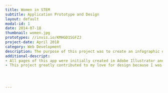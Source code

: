 ```yaml
---
title: Women in STEM
subtitle: Application Prototype and Design
layout: default
modal-id: 1
date: 2014-07-18
thumbnail: women.jpg
prototypes: //invis.io/KMHGD1SGFZJ
project-date: April 2018
category: Web Development
description: The purpose of this project was to create an infographic on a topic of interest that effectively conveyed data to the audience.  I chose the topic of Women in STEM Fields because there are many misconceptions of whether or not numbers are growing, staying the same and so on, as well as the pay gap and several other subjects.  This allowed for me to learn more about the topic myself, meanwhile finding a passion for seeking truth which has become one of my primary domains through social activism and shedding light on difficult realities.
additional-descript: 
- All pages of this app were initially created in Adobe Illustrator and were then transferred into InVision to create the working prototype.  Each page is is within one click to return back to the table of contents and each also has an infographic of a different theme.  
- This project greatly contributed to my love for design because I was able to better understand the difficulties of making an app easy to navigate, filled with information without looking crammed, and selecting colors and shapes to create intuitive and captivating infographics.




---
```

